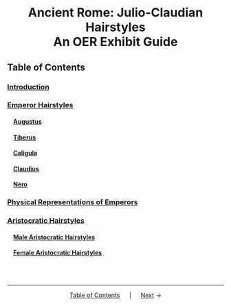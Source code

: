 <head>
<title>Ancient Rome: Julio-Claudian Hairstyles<br>An OER Exhibit Guide</title>
</head>

<h1 align="center">Ancient Rome: Julio-Claudian Hairstyles<br>An OER Exhibit Guide</h1>

## Table of Contents
### **[Introduction](introduction.md)**
### **[Emperor Hairstyles](emperor-hairstyles.md)**
#### &emsp;[Augustus](augustus.md)
#### &emsp;[Tiberus](tiberius.md)
#### &emsp;[Caligula](caligula.md)
#### &emsp;[Claudius](claudius.md)
#### &emsp;[Nero](nero.md)
### **[Physical Representations of Emperors](physical-representations-of-emperors.md)**
### **[Aristocratic Hairstyles](aristocratic-hairstyles.md)**
#### &emsp;[Male Aristocratic Hairstyles](male-aristocratic-hairstyles.md)
#### &emsp;[Female Aristocratic Hairstyles](female-aristocratic-hairstyles.md)
<br>
<br>

---
<p align="center">
<a href="readme.md">Table of Contents</a> &emsp; | &emsp; <a href="introduction.md">Next</a> →
</p>
